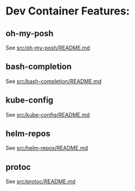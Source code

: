 # Dev Container Features: 


## oh-my-posh

See [src/oh-my-posh/README.md](src/oh-my-posh/README.md)

## bash-completion

See [src/bash-completion/README.md](src/bash-completion/README.md)

## kube-config

See [src/kube-config/README.md](src/kube-config/README.md)

## helm-repos

See [src/helm-repos/README.md](src/helm-repos/README.md)

## protoc

See [src/protoc/README.md](src/protoc/README.md)
